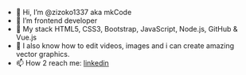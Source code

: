 - 👋 Hi, I’m @zizoko1337 aka mkCode
- 👀 I’m frontend developer
- 🌱 My stack HTML5, CSS3, Bootstrap, JavaScript, Node.js, GitHub & Vue.js
- 🔨 I also know how to edit videos, images and i can create amazing vector graphics.
- 📫 How 2 reach me:  <a href="https://www.linkedin.com/in/mateusz-kr%C3%B3l-01b731185/">linkedin</a>
  
<!---
zizoko1337/zizoko1337 is a ✨ special ✨ repository because its `README.md` (this file) appears on your GitHub profile.
You can click the Preview link to take a look at your changes.
--->
 
